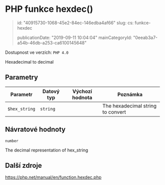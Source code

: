 PHP funkce hexdec()
===================

> id: "40915730-1068-45e2-84ec-146edba4af66"
> slug:
> 	cs: funkce-hexdec
> 
> publicationDate: "2019-09-11 10:04:04"
> mainCategoryId: "0eeab3a7-a54b-46db-a253-ca6100145648"

Dostupnost ve verzích: `PHP 4.0`

Hexadecimal to decimal


Parametry
--------------

| Parametr | Datový typ | Výchozí hodnota | Poznámka |
|-----|-----|-----|-----|
| `$hex_string` | `string` |  | The hexadecimal string to convert |


Návratové hodnoty
----------------

`number`

The decimal representation of hex_string

Další zdroje
------------

https://php.net/manual/en/function.hexdec.php
